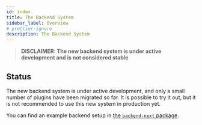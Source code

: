```yaml
---
id: index
title: The Backend System
sidebar_label: Overview
# prettier-ignore
description: The Backend System
---
```


> **DISCLAIMER: The new backend system is under active development and is not considered stable**

## Status

The new backend system is under active development, and only a small number of plugins have been migrated so far. It is possible to try it out, but it is not recommended to use this new system in production yet.

You can find an example backend setup in [the `backend-next` package](https://github.com/backstage/backstage/tree/master/packages/backend-next).

